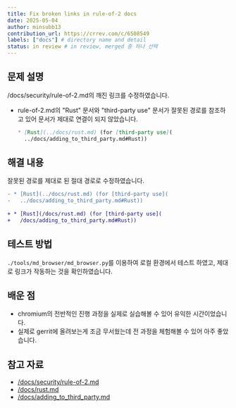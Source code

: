 ```yaml
---
title: Fix broken links in rule-of-2 docs
date: 2025-05-04
author: minsubb13
contribution_url: https://crrev.com/c/6508549
labels: ["docs"] # directory name and detail
status: in review # in review, merged 중 하나 선택
---
```


## 문제 설명

/docs/security/rule-of-2.md의 깨진 링크를 수정하였습니다.

- rule-of-2.md의 "Rust" 문서와 "third-party use" 문서가 잘못된 경로를 참조하고 있어 문서가 제대로 연결이 되지 않았습니다.

    ```markdown
    * [Rust](../docs/rust.md) (for [third-party use](
      ../docs/adding_to_third_party.md#Rust))
    ```


## 해결 내용

잘못된 경로를 제대로 된 절대 경로로 수정하였습니다.

```diff
- * [Rust](../docs/rust.md) (for [third-party use](
-   ../docs/adding_to_third_party.md#Rust))
  
+ * [Rust](/docs/rust.md) (for [third-party use](
+   /docs/adding_to_third_party.md#Rust))
```

## 테스트 방법

`./tools/md_browser/md_browser.py`를 이용하여 로컬 환경에서 테스트 하였고, 제대로 링크가 작동하는 것을 확인하였습니다.

## 배운 점

- chromium의 전반적인 진행 과정을 실제로 실습해볼 수 있어 유익한 시간이었습니다.
- 실제로 gerrit에 올려보는게 조금 무서웠는데 전 과정을 체험해볼 수 있어 아주 좋았습니다.

## 참고 자료

- [/docs/security/rule-of-2.md](https://source.chromium.org/chromium/chromium/src/+/main:docs/security/rule-of-2.md)
- [/docs/rust.md](https://source.chromium.org/chromium/chromium/src/+/main:docs/rust.md)
- [/docs/adding_to_third_party.md](https://source.chromium.org/chromium/chromium/src/+/main:docs/adding_to_third_party.md)
